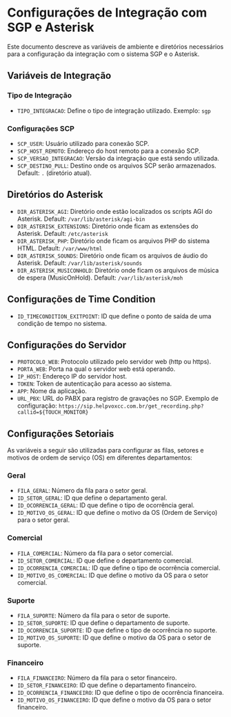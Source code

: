 # Configurações de Integração com SGP e Asterisk

Este documento descreve as variáveis de ambiente e diretórios necessários para a configuração da integração com o sistema SGP e o Asterisk.

## Variáveis de Integração

### Tipo de Integração
- `TIPO_INTEGRACAO`: Define o tipo de integração utilizado. Exemplo: `sgp`

### Configurações SCP
- `SCP_USER`: Usuário utilizado para conexão SCP.
- `SCP_HOST_REMOTO`: Endereço do host remoto para a conexão SCP.
- `SCP_VERSAO_INTEGRACAO`: Versão da integração que está sendo utilizada.
- `SCP_DESTINO_PULL`: Destino onde os arquivos SCP serão armazenados. Default: `.` (diretório atual).

## Diretórios do Asterisk

- `DIR_ASTERISK_AGI`: Diretório onde estão localizados os scripts AGI do Asterisk. Default: `/var/lib/asterisk/agi-bin`
- `DIR_ASTERISK_EXTENSIONS`: Diretório onde ficam as extensões do Asterisk. Default: `/etc/asterisk`
- `DIR_ASTERISK_PHP`: Diretório onde ficam os arquivos PHP do sistema HTML. Default: `/var/www/html`
- `DIR_ASTERISK_SOUNDS`: Diretório onde ficam os arquivos de áudio do Asterisk. Default: `/var/lib/asterisk/sounds`
- `DIR_ASTERISK_MUSICONHOLD`: Diretório onde ficam os arquivos de música de espera (MusicOnHold). Default: `/var/lib/asterisk/moh`

## Configurações de Time Condition

- `ID_TIMECONDITION_EXITPOINT`: ID que define o ponto de saída de uma condição de tempo no sistema.

## Configurações do Servidor

- `PROTOCOLO_WEB`: Protocolo utilizado pelo servidor web (http ou https).
- `PORTA_WEB`: Porta na qual o servidor web está operando.
- `IP_HOST`: Endereço IP do servidor host.
- `TOKEN`: Token de autenticação para acesso ao sistema.
- `APP`: Nome da aplicação.
- `URL_PBX`: URL do PABX para registro de gravações no SGP. Exemplo de configuração: `https://sip.helpvoxcc.com.br/get_recording.php?callid=${TOUCH_MONITOR}`

## Configurações Setoriais

As variáveis a seguir são utilizadas para configurar as filas, setores e motivos de ordem de serviço (OS) em diferentes departamentos:

### Geral
- `FILA_GERAL`: Número da fila para o setor geral.
- `ID_SETOR_GERAL`: ID que define o departamento geral.
- `ID_OCORRENCIA_GERAL`: ID que define o tipo de ocorrência geral.
- `ID_MOTIVO_OS_GERAL`: ID que define o motivo da OS (Ordem de Serviço) para o setor geral.

### Comercial
- `FILA_COMERCIAL`: Número da fila para o setor comercial.
- `ID_SETOR_COMERCIAL`: ID que define o departamento comercial.
- `ID_OCORRENCIA_COMERCIAL`: ID que define o tipo de ocorrência comercial.
- `ID_MOTIVO_OS_COMERCIAL`: ID que define o motivo da OS para o setor comercial.

### Suporte
- `FILA_SUPORTE`: Número da fila para o setor de suporte.
- `ID_SETOR_SUPORTE`: ID que define o departamento de suporte.
- `ID_OCORRENCIA_SUPORTE`: ID que define o tipo de ocorrência no suporte.
- `ID_MOTIVO_OS_SUPORTE`: ID que define o motivo da OS para o setor de suporte.

### Financeiro
- `FILA_FINANCEIRO`: Número da fila para o setor financeiro.
- `ID_SETOR_FINANCEIRO`: ID que define o departamento financeiro.
- `ID_OCORRENCIA_FINANCEIRO`: ID que define o tipo de ocorrência financeira.
- `ID_MOTIVO_OS_FINANCEIRO`: ID que define o motivo da OS para o setor financeiro.